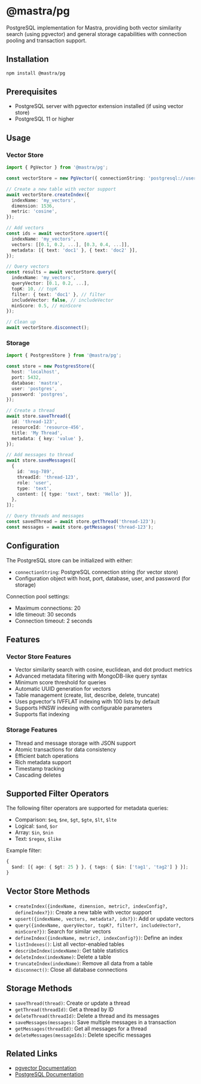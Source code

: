 # @mastra/pg

PostgreSQL implementation for Mastra, providing both vector similarity search (using pgvector) and general storage capabilities with connection pooling and transaction support.

## Installation

```bash
npm install @mastra/pg
```

## Prerequisites

- PostgreSQL server with pgvector extension installed (if using vector store)
- PostgreSQL 11 or higher

## Usage

### Vector Store

```typescript
import { PgVector } from '@mastra/pg';

const vectorStore = new PgVector({ connectionString: 'postgresql://user:pass@localhost:5432/db' });

// Create a new table with vector support
await vectorStore.createIndex({
  indexName: 'my_vectors',
  dimension: 1536,
  metric: 'cosine',
});

// Add vectors
const ids = await vectorStore.upsert({
  indexName: 'my_vectors',
  vectors: [[0.1, 0.2, ...], [0.3, 0.4, ...]],
  metadata: [{ text: 'doc1' }, { text: 'doc2' }],
});

// Query vectors
const results = await vectorStore.query({
  indexName: 'my_vectors',
  queryVector: [0.1, 0.2, ...],
  topK: 10, // topK
  filter: { text: 'doc1' }, // filter
  includeVector: false, // includeVector
  minScore: 0.5, // minScore
});

// Clean up
await vectorStore.disconnect();
```

### Storage

```typescript
import { PostgresStore } from '@mastra/pg';

const store = new PostgresStore({
  host: 'localhost',
  port: 5432,
  database: 'mastra',
  user: 'postgres',
  password: 'postgres',
});

// Create a thread
await store.saveThread({
  id: 'thread-123',
  resourceId: 'resource-456',
  title: 'My Thread',
  metadata: { key: 'value' },
});

// Add messages to thread
await store.saveMessages([
  {
    id: 'msg-789',
    threadId: 'thread-123',
    role: 'user',
    type: 'text',
    content: [{ type: 'text', text: 'Hello' }],
  },
]);

// Query threads and messages
const savedThread = await store.getThread('thread-123');
const messages = await store.getMessages('thread-123');
```

## Configuration

The PostgreSQL store can be initialized with either:

- `connectionString`: PostgreSQL connection string (for vector store)
- Configuration object with host, port, database, user, and password (for storage)

Connection pool settings:

- Maximum connections: 20
- Idle timeout: 30 seconds
- Connection timeout: 2 seconds

## Features

### Vector Store Features

- Vector similarity search with cosine, euclidean, and dot product metrics
- Advanced metadata filtering with MongoDB-like query syntax
- Minimum score threshold for queries
- Automatic UUID generation for vectors
- Table management (create, list, describe, delete, truncate)
- Uses pgvector's IVFFLAT indexing with 100 lists by default
- Supports HNSW indexing with configurable parameters
- Supports flat indexing

### Storage Features

- Thread and message storage with JSON support
- Atomic transactions for data consistency
- Efficient batch operations
- Rich metadata support
- Timestamp tracking
- Cascading deletes

## Supported Filter Operators

The following filter operators are supported for metadata queries:

- Comparison: `$eq`, `$ne`, `$gt`, `$gte`, `$lt`, `$lte`
- Logical: `$and`, `$or`
- Array: `$in`, `$nin`
- Text: `$regex`, `$like`

Example filter:

```typescript
{
  $and: [{ age: { $gt: 25 } }, { tags: { $in: ['tag1', 'tag2'] } }];
}
```

## Vector Store Methods

- `createIndex({indexName, dimension, metric?, indexConfig?, defineIndex?})`: Create a new table with vector support
- `upsert({indexName, vectors, metadata?, ids?})`: Add or update vectors
- `query({indexName, queryVector, topK?, filter?, includeVector?, minScore?})`: Search for similar vectors
- `defineIndex({indexName, metric?, indexConfig?})`: Define an index
- `listIndexes()`: List all vector-enabled tables
- `describeIndex(indexName)`: Get table statistics
- `deleteIndex(indexName)`: Delete a table
- `truncateIndex(indexName)`: Remove all data from a table
- `disconnect()`: Close all database connections

## Storage Methods

- `saveThread(thread)`: Create or update a thread
- `getThread(threadId)`: Get a thread by ID
- `deleteThread(threadId)`: Delete a thread and its messages
- `saveMessages(messages)`: Save multiple messages in a transaction
- `getMessages(threadId)`: Get all messages for a thread
- `deleteMessages(messageIds)`: Delete specific messages

## Related Links

- [pgvector Documentation](https://github.com/pgvector/pgvector)
- [PostgreSQL Documentation](https://www.postgresql.org/docs/)
